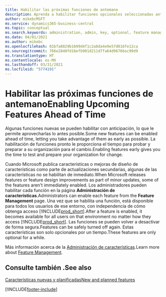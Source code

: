 ```yaml
---
title: Habilitar las próximas funciones de antemano
description: Aprenda a habilitar funciones opcionales seleccionadas antes de que sean obligatorias.
author: mikebcMSFT
ms.service: dynamics365-business-central
ms.topic: conceptual
ms.search.keywords: administration, admin, key, optional, feature management, early access, preview
ms.date: 04/01/2021
ms.author: mikebc
ms.openlocfilehash: 01bfa8829b1699d4f1c2a8da4e9e57d016fe12ca
ms.sourcegitcommit: 766e2840fd16efb901d211d7fa64d96766ac99d9
ms.translationtype: HT
ms.contentlocale: es-MX
ms.lasthandoff: 03/31/2021
ms.locfileid: "5774191"
---
```

# <a name="enabling-upcoming-features-ahead-of-time"></a><span data-ttu-id="1fdc5-103">Habilitar las próximas funciones de antemano</span><span class="sxs-lookup"><span data-stu-id="1fdc5-103">Enabling Upcoming Features Ahead of Time</span></span>

<span data-ttu-id="1fdc5-104">Algunas funciones nuevas se pueden habilitar con anticipación, lo que le permite aprovecharlas lo antes posible.</span><span class="sxs-lookup"><span data-stu-id="1fdc5-104">Some new features can be enabled ahead of time, letting you take advantage of them as early as possible.</span></span> <span data-ttu-id="1fdc5-105">La habilitación de funciones pronto le proporciona el tiempo para probar y preparar a su organización para el cambio.</span><span class="sxs-lookup"><span data-stu-id="1fdc5-105">Enabling features early gives you the time to test and prepare your organization for change.</span></span>

<span data-ttu-id="1fdc5-106">Cuando Microsoft publica características o mejoras de diseño de características como parte de actualizaciones secundarias, algunas de las características no se habilitan de inmediato.</span><span class="sxs-lookup"><span data-stu-id="1fdc5-106">When Microsoft releases features or feature design improvements as part of minor updates, some of the features aren't immediately enabled.</span></span> <span data-ttu-id="1fdc5-107">Los administradores pueden habilitar cada función en la página **Administración de características**.</span><span class="sxs-lookup"><span data-stu-id="1fdc5-107">Administrators can enable each feature from the **Feature Management** page.</span></span> <span data-ttu-id="1fdc5-108">Una vez que se habilita una función, está disponible para todos los usuarios de ese entorno, con independencia de cómo obtenga acceso [!INCLUDE[prod_short](includes/prod_short.md)].</span><span class="sxs-lookup"><span data-stu-id="1fdc5-108">After a feature is enabled, it becomes available for all users on that environment no matter how they access [!INCLUDE[prod_short](includes/prod_short.md)].</span></span> <span data-ttu-id="1fdc5-109">Las funciones se pueden volver a desactivar de forma segura.</span><span class="sxs-lookup"><span data-stu-id="1fdc5-109">Features can be safely turned off again.</span></span> <span data-ttu-id="1fdc5-110">Estas características son solo opcionales por un tiempo.</span><span class="sxs-lookup"><span data-stu-id="1fdc5-110">These features are only optional for a while.</span></span>

<span data-ttu-id="1fdc5-111">Más información acerca de la [Administración de características](/dynamics365/business-central/dev-itpro/administration/feature-management).</span><span class="sxs-lookup"><span data-stu-id="1fdc5-111">Learn more about [Feature Management](/dynamics365/business-central/dev-itpro/administration/feature-management).</span></span>  

## <a name="see-also"></a><span data-ttu-id="1fdc5-112">Consulte también .</span><span class="sxs-lookup"><span data-stu-id="1fdc5-112">See also</span></span>

[<span data-ttu-id="1fdc5-113">Características nuevas y planificadas</span><span class="sxs-lookup"><span data-stu-id="1fdc5-113">New and planned features</span></span>](/dynamics365-release-plan/2021wave1/)  


[!INCLUDE[footer-include](includes/footer-banner.md)]